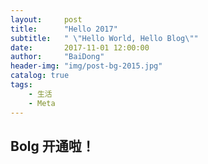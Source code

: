 ```yaml
---
layout:     post
title:      "Hello 2017"
subtitle:   " \"Hello World, Hello Blog\""
date:       2017-11-01 12:00:00
author:     "BaiDong"
header-img: "img/post-bg-2015.jpg"
catalog: true
tags:
    - 生活
    - Meta
---
```

Bolg 开通啦！
---


